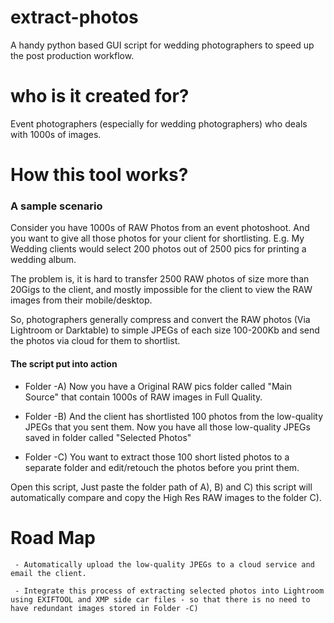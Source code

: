 # extract-photos
A handy python based GUI script for wedding photographers to speed up the post production workflow.

# who is it created for?
   Event photographers (especially for wedding photographers) who deals with 1000s of images.
 
# How this tool works?
### A sample scenario
   Consider you have 1000s of RAW Photos from an event photoshoot. And you want to give all those photos for your client for shortlisting. E.g. My Wedding clients would select 200 photos out of 2500 pics for printing a wedding album.
   
   The problem is, it is hard to transfer 2500 RAW photos of size more than 20Gigs to the client, and mostly impossible for the client to view the RAW images from their mobile/desktop.
   
   So, photographers generally compress and convert the RAW photos (Via Lightroom or Darktable) to simple JPEGs of each size 100-200Kb and send the photos via cloud for them to shortlist. 
   
#### The script put into action
    
   * Folder -A) Now you have a Original RAW pics folder called "Main Source" that contain 1000s of RAW images in Full Quality.
    
   * Folder -B) And the client has shortlisted 100 photos from the low-quality JPEGs that you sent them. Now you have all those low-quality JPEGs saved in folder called "Selected Photos"
    
   * Folder -C) You want to extract those 100 short listed photos to a separate folder and edit/retouch the photos before you print them. 
    
 
 Open this script, Just paste the folder path of A), B) and C) this script will automatically compare and copy the High Res RAW images to the folder C). 
 
 # Road Map
     - Automatically upload the low-quality JPEGs to a cloud service and email the client.
     
     - Integrate this process of extracting selected photos into Lightroom using EXIFTOOL and XMP side car files - so that there is no need to have redundant images stored in Folder -C)
    

    
